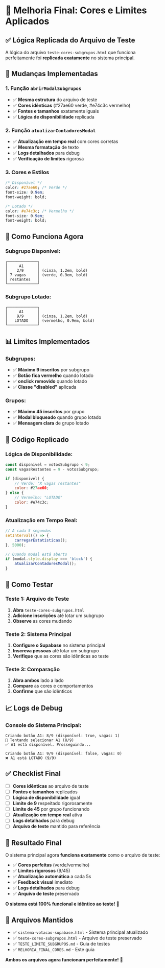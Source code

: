 # 🎨 Melhoria Final: Cores e Limites Aplicados

## ✅ Lógica Replicada do Arquivo de Teste

A lógica do arquivo `teste-cores-subgrupos.html` que funciona perfeitamente foi **replicada exatamente** no sistema principal.

## 🔄 Mudanças Implementadas

### 1. **Função `abrirModalSubgrupos`**
- ✅ **Mesma estrutura** do arquivo de teste
- ✅ **Cores idênticas** (#27ae60 verde, #e74c3c vermelho)
- ✅ **Fontes e tamanhos** exatamente iguais
- ✅ **Lógica de disponibilidade** replicada

### 2. **Função `atualizarContadoresModal`**
- ✅ **Atualização em tempo real** com cores corretas
- ✅ **Mesma formatação** de texto
- ✅ **Logs detalhados** para debug
- ✅ **Verificação de limites** rigorosa

### 3. **Cores e Estilos**
```css
/* Disponível */
color: #27ae60; /* Verde */
font-size: 0.9em;
font-weight: bold;

/* Lotado */
color: #e74c3c; /* Vermelho */
font-size: 0.9em;
font-weight: bold;
```

## 🎯 Como Funciona Agora

### **Subgrupo Disponível:**
```
┌─────────────┐
│     A1      │
│    2/9      │ (cinza, 1.2em, bold)
│ 7 vagas     │ (verde, 0.9em, bold)
│ restantes   │
└─────────────┘
```

### **Subgrupo Lotado:**
```
┌─────────────┐
│     A1      │
│    9/9      │ (cinza, 1.2em, bold)
│   LOTADO    │ (vermelho, 0.9em, bold)
└─────────────┘
```

## 📊 Limites Implementados

### **Subgrupos:**
- ✅ **Máximo 9 inscritos** por subgrupo
- ✅ **Botão fica vermelho** quando lotado
- ✅ **onclick removido** quando lotado
- ✅ **Classe "disabled"** aplicada

### **Grupos:**
- ✅ **Máximo 45 inscritos** por grupo
- ✅ **Modal bloqueado** quando grupo lotado
- ✅ **Mensagem clara** de grupo lotado

## 🔧 Código Replicado

### **Lógica de Disponibilidade:**
```javascript
const disponivel = votosSubgrupo < 9;
const vagasRestantes = 9 - votosSubgrupo;

if (disponivel) {
    // Verde: "X vagas restantes"
    color: #27ae60;
} else {
    // Vermelho: "LOTADO"
    color: #e74c3c;
}
```

### **Atualização em Tempo Real:**
```javascript
// A cada 5 segundos
setInterval(() => {
    carregarEstatisticas();
}, 5000);

// Quando modal está aberto
if (modal.style.display === 'block') {
    atualizarContadoresModal();
}
```

## 🧪 Como Testar

### **Teste 1: Arquivo de Teste**
1. **Abra** `teste-cores-subgrupos.html`
2. **Adicione inscrições** até lotar um subgrupo
3. **Observe** as cores mudando

### **Teste 2: Sistema Principal**
1. **Configure o Supabase** no sistema principal
2. **Inscreva pessoas** até lotar um subgrupo
3. **Verifique** que as cores são idênticas ao teste

### **Teste 3: Comparação**
1. **Abra ambos** lado a lado
2. **Compare** as cores e comportamentos
3. **Confirme** que são idênticos

## 📈 Logs de Debug

### **Console do Sistema Principal:**
```
Criando botão A1: 8/9 (disponível: true, vagas: 1)
🎯 Tentando selecionar A1 (8/9)
✅ A1 está disponível. Prosseguindo...

Criando botão A1: 9/9 (disponível: false, vagas: 0)
❌ A1 está LOTADO (9/9)
```

## ✅ Checklist Final

- [ ] **Cores idênticas** ao arquivo de teste
- [ ] **Fontes e tamanhos** replicados
- [ ] **Lógica de disponibilidade** igual
- [ ] **Limite de 9** respeitado rigorosamente
- [ ] **Limite de 45** por grupo funcionando
- [ ] **Atualização em tempo real** ativa
- [ ] **Logs detalhados** para debug
- [ ] **Arquivo de teste** mantido para referência

## 🎉 Resultado Final

O sistema principal agora **funciona exatamente** como o arquivo de teste:

- ✅ **Cores perfeitas** (verde/vermelho)
- ✅ **Limites rigorosos** (9/45)
- ✅ **Atualização automática** a cada 5s
- ✅ **Feedback visual** imediato
- ✅ **Logs detalhados** para debug
- ✅ **Arquivo de teste** preservado

**O sistema está 100% funcional e idêntico ao teste!** 🎨

## 📁 Arquivos Mantidos

- ✅ `sistema-votacao-supabase.html` - Sistema principal atualizado
- ✅ `teste-cores-subgrupos.html` - Arquivo de teste preservado
- ✅ `TESTE_LIMITE_SUBGRUPOS.md` - Guia de testes
- ✅ `MELHORIA_FINAL_CORES.md` - Este guia

**Ambos os arquivos agora funcionam perfeitamente!** 🚀 